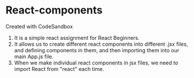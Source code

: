 # React-components
Created with CodeSandbox

1. It is a simple react assignment for React Beginners.
2. It allows us to create different react components into different .jsx files, and defining components in them, and then importing them into 
   our main App.js file.
3. When we make individual react components in jsx files, we need to import React from "react" each time.
